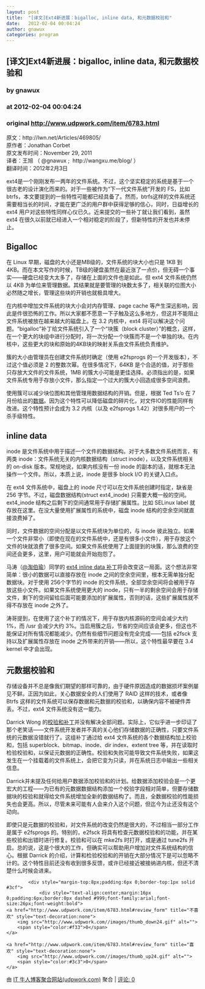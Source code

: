 ```yaml
---
layout: post
title:  "[译文]Ext4新进展：bigalloc, inline data, 和元数据校验和"
date:   2012-02-04 00:04:24
author: gnawux
categories: program
---
```


## [译文]Ext4新进展：bigalloc, inline data, 和元数据校验和
### by gnawux
### at 2012-02-04 00:04:24
### original <http://www.udpwork.com/item/6783.html>

<p>原文：http://lwn.net/Articles/469805/
<br>
原作者：Jonathan Corbet
<br>
原文发布时间：November 29, 2011
<br>
译者：王旭 （ @gnawux ;  http://wangxu.me/blog/ ）
<br>
翻译时间：2012年2月3日</p>
<p>ext4是一个刚刚发布一两年的文件系统。不过，这个坚实稳定的系统是基于一个很古老的设计演化而来的。对于一些被作为“下一代文件系统”开发的 FS，比如 btrfs，本文要提到的一些特性可能都已经具备了。然而，btrfs这样的文件系统还需要相当长的时间，才能在更广泛的用户群中获得足够的信心，同时，日益增长的 ext4 用户对这些特性同样心仪已久。近来提交的一些补丁就让我们看到，虽然 ext4 在很久以前就已经进入一个相对稳定的阶段了，但新特性的开发也并未停止。</p>
<h2>Bigalloc</h2>
<p>在 Linux 早期，磁盘的大小还是MB级的，文件系统的块大小也只是 1KB 到 4KB。而在本文写作的时候，TB级的硬盘虽然在最近涨了一点价，但无碍一个事实——硬盘已经变大太多了，存储在上面的文件也是如此。但 ext4 文件系统仍然以 4KB 为单位来管理数据。其结果就是要管理的块数太多了，相关联的位图大小必然随之增长，管理这些块的开销也就极具增大。</p>
<p>在内核中增加文件系统的块大小会对内存管理、page cache 等产生深远影响，因此是件很恐怖的工作。所以大家都不愿意一下子触及这么多地方，但这并不能阻止文件系统被放在越来越大的磁盘上。在 3.2 内核中，ext4 将可以解决这个问题。“bigalloc”补丁给文件系统引入了一个“块簇（block cluster）”的概念，这样，在一个更大的块组中进行分配时，将一次分配一个块簇而不是一个单独的块。在内核中，这些更大的块和原始的4KB块的映射关系由文件系统负责维护。</p>
<p>簇的大小由管理员在创建文件系统时确定（使用 e2fsprogs 的一个开发版本），不过这个值必须是 2 的整数次幂。在很多情况下，64KB 是个合适的值，对于那些只存放大文件的文件系统，1MB 的簇大小可能是更佳选择。必须指出的是，如果文件系统专用于存放小文件，那么指定一个过大的簇大小回造成很多空间浪费。</p>
<p>使用簇可以减少块位图和其他管理用数据结构的开销。但是，根据 Ted Ts’o 在 7 月份给出的<a href="http://lwn.net/Articles/469821/">数据</a>。因为这个特性可以降低磁盘的碎片化，对文件IO的性能同样有改进。这个特性预计会成为 3.2 内核（以及 e2fsprogs 1.42）对很多用户的一个杀手级特性。</p>
<h2>inline data</h2>
<p>inode 是文件系统中用于描述一个文件的数据结构。对于大多数文件系统而言，有两类 inode：文件系统无关的内核数据结构（struct inode），以及文件系统相关的 on-disk 版本。常规地说，如果内核没有一份 inode 的副本的话，就根本无法操作一个文件。所以，本质上说，inode 是很多 block I/O 的关键入口点。</p>
<p>在 ext4 文件系统中，磁盘上的 inode 尺寸可以在文件系统创建时指定，缺省是 256 字节。不过，磁盘数据结构(struct ext4_inode) 只需要大概一般的空间。ext4_inode 结构之后剩下的空间通常用于存储扩展属性。比如 SELinux label 就存放在这里。在没大量使用扩展属性的系统中，磁盘 inode 结构的空余空间就直接浪费掉了。</p>
<p>同时，文件数据的空间分配是以文件系统块为单位的，与 inode 彼此独立。如果一个文件非常小（即使在现在的文件系统中，还是有很多小文件），用于存放这个文件的块就浪费了很多空间。如果文件系统使用了上面提到的块簇，那么浪费的空间还会更多，这里，用户可能就会开始抱怨了。</p>
<p>马涛（<a href="http://www.weibo.com/pagefault">@淘伯瑜</a>）同学的 <a href="http://lwn.net/Articles/468678/">ext4 inline data 补丁</a>将会改变这一局面。这个想法非常简单：很小的数据可以直接存放在 inode 之间的空余空间里，根本无需单独分配数据块。对于使用 256个字节的 inode 的文件系统，全部空余空间将会被用于存放这些小文件。如果文件系统使用更大的 inode，只有一半的剩余空间会用于存储文件，剩下的空间留给后面可能要添加的扩展属性，否则的话，这些扩展属性就不得不存放在 inode 之外了。</p>
<p>涛哥提到，在使用了这个补丁的情况下，用于存放内核源码的空间会减少大约 1%，而 /usr 会减少大约 3%。当启用簇之后，节省的空间应该会更多，但这也不能保证对所有情况都能减少。仍然有些细节问题没有完全完成——包括 e2fsck 支持以及扩展属性存放在 inode 之外带来的开销——所以，这个特性最早要在 3.4 kernel 中才会出现。</p>
<h2>元数据校验和</h2>
<p>存储设备并不总是像我们期望的那样可靠的，由于硬件原因造成的数据损坏案例屡见不鲜。正因为如此，关心数据安全的人们使用了 RAID 这样的技术，或者像 Btrfs 这样的文件系统可以保存数据和元数据的校验和，以确保内容不被硬件弄丢。不过，ext4 文件系统没有这一能力。</p>
<p>Darrick Wong 的<a href="http://lwn.net/Articles/469717/">校验和补丁</a>并没有解决全部问题。实际上，它似乎进一步印证了那个老笑话——文件系统开发者并不真的关心他们存储数据的正确性，只要文件系统的元数据没错就行了。这组补丁通过给 ext4 文件系统的各个数据结构加上校验和，包括 superblock、bitmap、inode、dir index、extent tree 等，并在读取时检验校验和，以保证元数据的正确性。校验和失败可能导致文件系统失败，如果这发生在一个挂载着的文件系统上，会把它变为只读，并在系统日志中输出一些相关信息。</p>
<p>Darrick并未提及任何给用户数据添加校验和的计划。给数据添加校验会是一个更宏大的工程——为已有的元数据数据结构添加一个校验字段相对简单，但要存储数据块的校验和就得给文件系统增加全新的数据结构了。而且，全数据校验的性能损失也会更高。所以，尽管未来可能有人会来介入这个问题，但迄今为止还没有这个动向。</p>
<p>即使只是元数据的校验和，对文件系统的改变仍然是很大的，不过相当一部分工作是属于 e2fsprogs 的。特别的，e2fsck 将具有检查元数据校验和的功能，并在某些校验和出错时进行修复。校验和可以在 mke2fs 时打开，或是通过 tune2fs 开启。总的说，这是个很大的工作，但确实可以帮助用户增加对文件系统结构的信心。根据 Darrick 的介绍，计算和检验校验和的开销在大部分情况下是可以忽略不计的。这个特性目前还没有收到很多反馈，或许已经接近被接纳进内核，但还不清楚什么时候会进来。</p>

			<div style="margin-top:8px;padding:6px 0;border-top:1px solid #3cf">
				<div style="text-align:center;margin:16px 0;padding:6px;border:0px dashed #999;font-family:arial;font-size:26px;font-weight:bold">
	<a href="http://www.udpwork.com/item/6783.html#review_form" title="不喜欢" style="text-decoration:none">
		<img src="http://www.udpwork.com//images/thumb_down24.gif" alt="">
		<span style="color:#f33">0</span>
	</a>
	   
	<a href="http://www.udpwork.com/item/6783.html#review_form" title="喜欢" style="text-decoration:none">
		<img src="http://www.udpwork.com//images/thumb_up24.gif" alt="">
		<span style="color:#3c3">0</span>
	</a>
</div>				<p>
					由 <a href="http://www.udpwork.com/">IT 牛人博客聚合网站(udpwork.com)</a> 聚合
					|
					<a href="http://www.udpwork.com/item/6783.html#reviews">评论: 0</a>
				</p>
			</div>